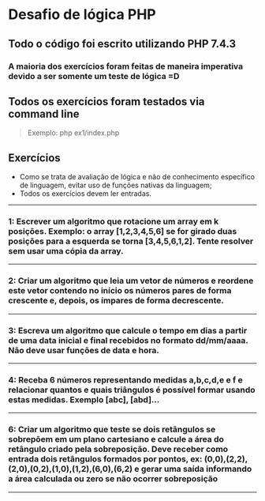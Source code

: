 # Desafio de lógica PHP

## Todo o código foi escrito utilizando PHP 7.4.3
### A maioria dos exercícios foram feitas de maneira imperativa devido a ser somente um teste de lógica =D
## Todos os exercícios foram testados via command line
> Exemplo: php ex1/index.php

## Exercícios

* Como se trata de avaliação de lógica e não de conhecimento específico de linguagem, evitar
uso de funções nativas da linguagem;
* Todos os exercícios devem ler entradas.

---
### 1: Escrever um algoritmo que rotacione um array em k posições. Exemplo: o array [1,2,3,4,5,6] se for girado duas posições para a esquerda se torna [3,4,5,6,1,2]. Tente resolver sem usar uma cópia da array.

---
### 2: Criar um algoritmo que leia um vetor de números e reordene este vetor contendo no início os números pares de forma crescente e, depois, os ímpares de forma decrescente.

---

### 3: Escreva um algoritmo que calcule o tempo em dias a partir de uma data inicial e final recebidos no formato dd/mm/aaaa. Não deve usar funções de data e hora.

---

### 4: Receba 6 números representando medidas a,b,c,d,e e f e relacionar quantos e quais triângulos é possível formar usando estas medidas. Exemplo [abc], [abd]...

---
### 6: Criar um algoritmo que teste se dois retângulos se sobrepõem em um plano cartesiano e calcule a área do retângulo criado pela sobreposição. Deve receber como entrada dois retângulos formados por pontos, ex: (0,0),(2,2),(2,0),(0,2),(1,0),(1,2),(6,0),(6,2) e gerar uma saída informando a área calculada ou zero se não ocorrer sobreposição

---
